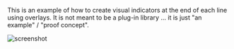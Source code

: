 This is an example of how to create visual indicators at the end of each line
using overlays.  It is not meant to be a plug-in library ... it is just "an
example" / "proof concept".


![screenshot](https://www.lawlist.com/images/eol_indicator_a.png)
